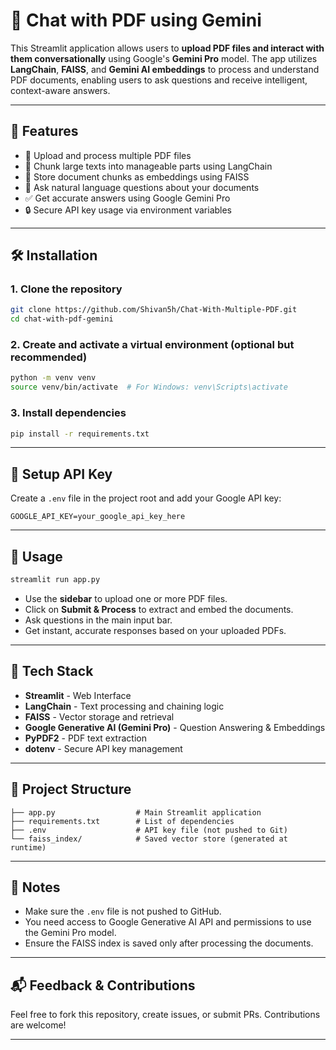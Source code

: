 # 💬 Chat with PDF using Gemini

This Streamlit application allows users to **upload PDF files and interact with them conversationally** using Google's **Gemini Pro** model. The app utilizes **LangChain**, **FAISS**, and **Gemini AI embeddings** to process and understand PDF documents, enabling users to ask questions and receive intelligent, context-aware answers.

---

## 🚀 Features

- 📄 Upload and process multiple PDF files
- 🧠 Chunk large texts into manageable parts using LangChain
- 📌 Store document chunks as embeddings using FAISS
- 🤖 Ask natural language questions about your documents
- ✅ Get accurate answers using Google Gemini Pro
- 🔒 Secure API key usage via environment variables

---

## 🛠️ Installation

### 1. Clone the repository

```bash
git clone https://github.com/Shivan5h/Chat-With-Multiple-PDF.git
cd chat-with-pdf-gemini
```

### 2. Create and activate a virtual environment (optional but recommended)

```bash
python -m venv venv
source venv/bin/activate  # For Windows: venv\Scripts\activate
```

### 3. Install dependencies

```bash
pip install -r requirements.txt
```

---

## 🔐 Setup API Key

Create a `.env` file in the project root and add your Google API key:

```
GOOGLE_API_KEY=your_google_api_key_here
```

---

## 🏃 Usage

```bash
streamlit run app.py
```

- Use the **sidebar** to upload one or more PDF files.
- Click on **Submit & Process** to extract and embed the documents.
- Ask questions in the main input bar.
- Get instant, accurate responses based on your uploaded PDFs.

---

## 🧹 Tech Stack

- **Streamlit** - Web Interface
- **LangChain** - Text processing and chaining logic
- **FAISS** - Vector storage and retrieval
- **Google Generative AI (Gemini Pro)** - Question Answering & Embeddings
- **PyPDF2** - PDF text extraction
- **dotenv** - Secure API key management

---

## 📁 Project Structure

```
├── app.py                  # Main Streamlit application
├── requirements.txt        # List of dependencies
├── .env                    # API key file (not pushed to Git)
└── faiss_index/            # Saved vector store (generated at runtime)
```

---

## 📌 Notes

- Make sure the `.env` file is not pushed to GitHub.
- You need access to Google Generative AI API and permissions to use the Gemini Pro model.
- Ensure the FAISS index is saved only after processing the documents.

---

## 📬 Feedback & Contributions

Feel free to fork this repository, create issues, or submit PRs. Contributions are welcome!

---
